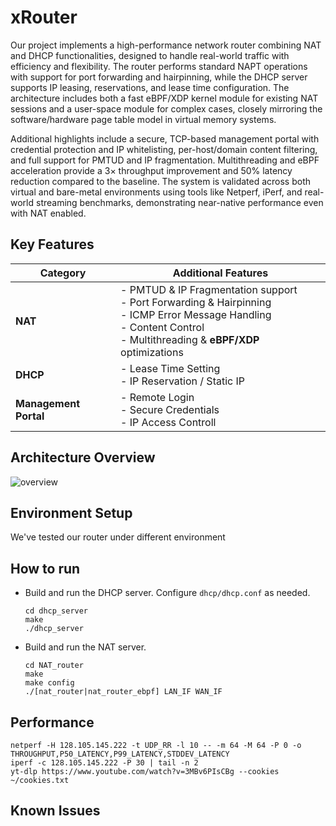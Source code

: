 # xRouter
Our project implements a high-performance network router combining NAT and DHCP functionalities, designed to handle real-world traffic with efficiency and flexibility. The router performs standard NAPT operations with support for port forwarding and hairpinning, while the DHCP server supports IP leasing, reservations, and lease time configuration. The architecture includes both a fast eBPF/XDP kernel module for existing NAT sessions and a user-space module for complex cases, closely mirroring the software/hardware page table model in virtual memory systems.

Additional highlights include a secure, TCP-based management portal with credential protection and IP whitelisting, per-host/domain content filtering, and full support for PMTUD and IP fragmentation. Multithreading and eBPF acceleration provide a 3× throughput improvement and 50% latency reduction compared to the baseline. The system is validated across both virtual and bare-metal environments using tools like Netperf, iPerf, and real-world streaming benchmarks, demonstrating near-native performance even with NAT enabled.

## Key Features
| Category              | Additional Features       |
|-----------------------|---------------------------|
| **NAT**               | - PMTUD & IP Fragmentation support<br>- Port Forwarding & Hairpinning<br>- ICMP Error Message Handling<br>- Content Control<br>- Multithreading & **eBPF/XDP** optimizations               |
| **DHCP**              | - Lease Time Setting <br>- IP Reservation / Static IP        |
| **Management Portal** | - Remote Login<br>- Secure Credentials<br>- IP Access Controll    |

## Architecture Overview
![overview](https://github.com/qiling07/xrouter/architecture.png)

## Environment Setup
We've tested our router under different environment

## How to run
- Build and run the DHCP server. Configure `dhcp/dhcp.conf` as needed.
  ```
  cd dhcp_server
  make
  ./dhcp_server
  ```
- Build and run the NAT server. 
  ```
  cd NAT_router
  make
  make config
  ./[nat_router|nat_router_ebpf] LAN_IF WAN_IF
  ```
   
## Performance
```
netperf -H 128.105.145.222 -t UDP_RR -l 10 -- -m 64 -M 64 -P 0 -o THROUGHPUT,P50_LATENCY,P99_LATENCY,STDDEV_LATENCY
iperf -c 128.105.145.222 -P 30 | tail -n 2
yt-dlp https://www.youtube.com/watch?v=3MBv6PIsCBg --cookies ~/cookies.txt
```

## Known Issues
